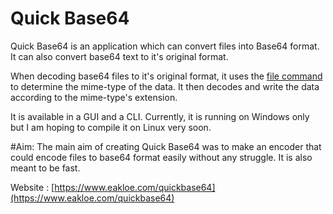 # Quick Base64

Quick Base64 is an application which can convert files into Base64 format.
It can also convert base64 text to it's original format.

When decoding base64 files to it's original format, it uses the [file command](https://en.wikipedia.org/wiki/File_(command)) to determine the mime-type of the data.
It then decodes and write the data according to the mime-type's extension.

It is available in a GUI and a CLI. Currently, it is running on Windows only but I am hoping to compile it on Linux very soon.

#Aim:
The main aim of creating Quick Base64 was to make an encoder that could encode files to base64 format easily without any struggle.
It is also meant to be fast.
  
Website : [https://www.eakloe.com/quickbase64](https://www.eakloe.com/quickbase64)
